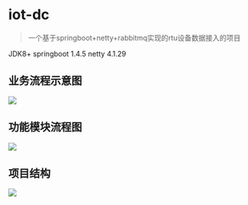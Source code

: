 # iot-dc
> 一个基于springboot+netty+rabbitmq实现的rtu设备数据接入的项目

JDK8+ 
springboot 1.4.5
netty 4.1.29

## 业务流程示意图

![](https://image-1257148187.cos.ap-chengdu.myqcloud.com/picgo_img/20181227172837.png)

## 功能模块流程图

![](https://image-1257148187.cos.ap-chengdu.myqcloud.com/picgo_img/20181228110801.png)

## 项目结构

![](https://image-1257148187.cos.ap-chengdu.myqcloud.com/picgo_img/20181228102814.png)
